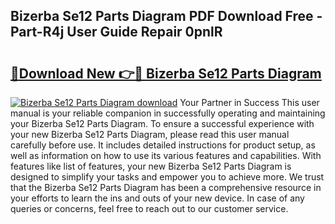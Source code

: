 ## Bizerba Se12 Parts Diagram PDF Download Free - Part-R4j User Guide Repair 0pnlR

# <h2><a href="http://dfisiy.blite.top/?on=Bizerba+Se12+Parts+Diagram">🔗Download New 👉🔴 Bizerba Se12 Parts Diagram</a></h2>

[![Bizerba Se12 Parts Diagram download](https://i.imgur.com/lujVjoI.png)](http://dfisiy.blite.top/?on=Bizerba+Se12+Parts+Diagram)
Your Partner in Success This user manual is your reliable companion in successfully operating and maintaining your Bizerba Se12 Parts Diagram. To ensure a successful experience with your new Bizerba Se12 Parts Diagram, please read this user manual carefully before use. It includes detailed instructions for product setup, as well as information on how to use its various features and capabilities. With features like list of features, your new Bizerba Se12 Parts Diagram is designed to simplify your tasks and empower you to achieve more. We trust that the Bizerba Se12 Parts Diagram has been a comprehensive resource in your efforts to learn the ins and outs of your new device. In case of any queries or concerns, feel free to reach out to our customer service.

